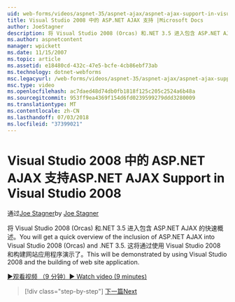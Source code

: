 ```yaml
---
uid: web-forms/videos/aspnet-35/aspnet-ajax/aspnet-ajax-support-in-visual-studio-2008
title: Visual Studio 2008 中的 ASP.NET AJAX 支持 |Microsoft Docs
author: JoeStagner
description: 将 Visual Studio 2008 (Orcas) 和.NET 3.5 进入包含 ASP.NET AJAX 的快速概述。 这将演示使用 Visual Studio...
ms.author: aspnetcontent
manager: wpickett
ms.date: 11/15/2007
ms.topic: article
ms.assetid: e18480cd-432c-47e5-bcfe-4cb86ebf73ab
ms.technology: dotnet-webforms
msc.legacyurl: /web-forms/videos/aspnet-35/aspnet-ajax/aspnet-ajax-support-in-visual-studio-2008
msc.type: video
ms.openlocfilehash: ac7daed48d74db0fb1818f125c205c2524a6b48a
ms.sourcegitcommit: 953ff9ea4369f154d6fd0239599279ddd3280009
ms.translationtype: MT
ms.contentlocale: zh-CN
ms.lasthandoff: 07/03/2018
ms.locfileid: "37399021"
---
```

<a name="aspnet-ajax-support-in-visual-studio-2008"></a><span data-ttu-id="e371a-104">Visual Studio 2008 中的 ASP.NET AJAX 支持</span><span class="sxs-lookup"><span data-stu-id="e371a-104">ASP.NET AJAX Support in Visual Studio 2008</span></span>
====================
<span data-ttu-id="e371a-105">通过[Joe Stagner](https://github.com/JoeStagner)</span><span class="sxs-lookup"><span data-stu-id="e371a-105">by [Joe Stagner](https://github.com/JoeStagner)</span></span>

<span data-ttu-id="e371a-106">将 Visual Studio 2008 (Orcas) 和.NET 3.5 进入包含 ASP.NET AJAX 的快速概述。</span><span class="sxs-lookup"><span data-stu-id="e371a-106">You will get a quick overview of the inclusion of ASP.NET AJAX into Visual Studio 2008 (Orcas) and .NET 3.5.</span></span> <span data-ttu-id="e371a-107">这将通过使用 Visual Studio 2008 和构建网站应用程序演示了。</span><span class="sxs-lookup"><span data-stu-id="e371a-107">This will be demonstrated by using Visual Studio 2008 and the building of web site application.</span></span>

[<span data-ttu-id="e371a-108">&#9654;观看视频 （9 分钟）</span><span class="sxs-lookup"><span data-stu-id="e371a-108">&#9654; Watch video (9 minutes)</span></span>](https://channel9.msdn.com/Blogs/ASP-NET-Site-Videos/aspnet-ajax-support-in-visual-studio-2008)

> [!div class="step-by-step"]
> [<span data-ttu-id="e371a-109">下一篇</span><span class="sxs-lookup"><span data-stu-id="e371a-109">Next</span></span>](adding-ajax-functionality-to-an-existing-aspnet-page.md)
